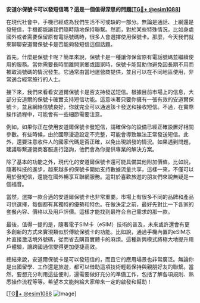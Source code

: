 **安道尔保號卡可以發短信嗎？這是一個值得深思的問題[[TG💪+ @esim1088](https://t.me/s/esim1088)]**

在現代社會中，手機已經成為我們生活不可或缺的一部分。無論是通話、上網還是發短信，手機都能讓我們隨時隨地保持聯繫。然而，對於某些特殊情況，比如身處國外或者需要保留原有電話號碼時，很多人會選擇使用保號卡。那麼，今天我們就來聊聊安道爾保號卡是否能夠發短信這個話題。

首先，什麼是保號卡呢？簡單來說，保號卡是一種讓你保留原有電話號碼並繼續使用的服務。當你需要長時間離開家鄉或國家時，保號卡能幫助你避免因長期不用而被取消號碼的情況發生。它通常由當地運營商提供，並且可以在不同地區使用，非常適合經常旅行的人士。

接下來，我們來看看安道爾保號卡是否支持發送短信。根據目前市場上的信息，大部分安道爾的保號卡確實支持短信功能。這意味著只要你擁有一張有效的安道爾保號卡，並且網絡信號良好，你就完全可以通過該卡發送和接收短信。不過，在實際操作過程中，可能會有一些細節需要注意。

例如，如果你正在使用安道爾保號卡發短信，請確保你的設備已經正確設置好相關參數。有些時候，由於國際漫遊設定不完整，可能會導致無法正常發送短信。此外，還要注意收件人的國家代碼是否正確，以免出現誤發的情況。如果遇到問題，建議聯繫運營商客服進行諮詢，他們會為你提供專業的解決方案。

除了基本的功能之外，現代化的安道爾保號卡還可能具備其他附加價值。比如說，隨著科技的進步，越來越多的保號卡開始支持數據流量共享，這樣一來，不僅可以用於發短信，還能在國外暢享互聯網服務。這對於喜歡旅遊的朋友們來說無疑是一個福音。

當然，選擇一款合適的安道爾保號卡也非常重要。市場上有很多不同的品牌和產品可供選擇，每個都有其獨特的優勢和特色。在做決定之前，最好先對比一下各家的套餐內容、價格以及用戶評價。這樣才能找到最符合自己需求的那一款。

最後，值得一提的是，隨著電子SIM卡（eSIM）技術的普及，未來或許還會有更多創新的方式來實現類似於傳統保號卡的功能。比如說，通過手機內置的eSIM芯片直接激活境外號碼，從而省去購買實體卡的麻煩。這種新興模式將極大地提升用戶體驗，讓跨國通信變得更加便捷高效。

總結來說，安道爾保號卡是可以發短信的，而且它的應用場景也非常廣泛。無論你是出國留學、工作還是旅遊，都可以借助這項技術輕鬆保持與親朋好友的聯繫。當然，要想充分利用這些便利，還需要做好充分的準備工作，包括了解各項規則、熟悉操作流程等等。希望本文能夠給大家帶來一定的啟發和幫助！

[[TG💪+ @esim1088](https://t.me/s/esim1088) ![Image](https://i.postimg.cc/4NQfJmqS/Snipaste-2025-05-13-00-14-12.png)]